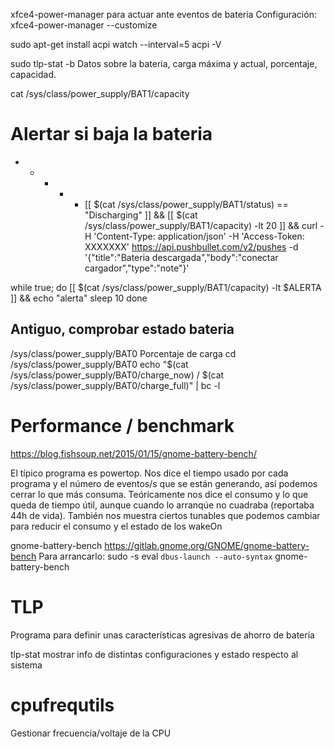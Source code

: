 xfce4-power-manager
para actuar ante eventos de bateria
Configuración:
xfce4-power-manager --customize


sudo apt-get install acpi
watch --interval=5 acpi -V

sudo tlp-stat -b
  Datos sobre la bateria, carga máxima y actual, porcentaje, capacidad.


cat /sys/class/power_supply/BAT1/capacity


# Alertar si baja la bateria
* * * * * [[ $(cat /sys/class/power_supply/BAT1/status) == "Discharging" ]] && [[ $(cat /sys/class/power_supply/BAT1/capacity) -lt 20 ]] && curl -H 'Content-Type: application/json' -H 'Access-Token: XXXXXXX' https://api.pushbullet.com/v2/pushes -d '{"title":"Bateria descargada","body":"conectar cargador","type":"note"}'


while true; do
[[ $(cat /sys/class/power_supply/BAT1/capacity) -lt $ALERTA ]] && echo "alerta"
sleep 10
done


## Antiguo, comprobar estado bateria
/sys/class/power_supply/BAT0
Porcentaje de carga
cd /sys/class/power_supply/BAT0
echo "$(cat /sys/class/power_supply/BAT0/charge_now) / $(cat /sys/class/power_supply/BAT0/charge_full)" | bc -l



# Performance / benchmark
https://blog.fishsoup.net/2015/01/15/gnome-battery-bench/

El típico programa es powertop.
Nos dice el tiempo usado por cada programa y el número de eventos/s que se están generando, así podemos cerrar lo que más consuma.
Teóricamente nos dice el consumo y lo que queda de tiempo útil, aunque cuando lo arranqúe no cuadraba (reportaba 44h de vida).
También nos muestra ciertos tunables que podemos cambiar para reducir el consumo y el estado de los wakeOn


gnome-battery-bench
https://gitlab.gnome.org/GNOME/gnome-battery-bench
Para arrancarlo:
sudo -s
eval `dbus-launch --auto-syntax`
gnome-battery-bench


# TLP
Programa para definir unas características agresivas de ahorro de batería

tlp-stat
mostrar info de distintas configuraciones y estado respecto al sistema


# cpufrequtils
Gestionar frecuencia/voltaje de la CPU
